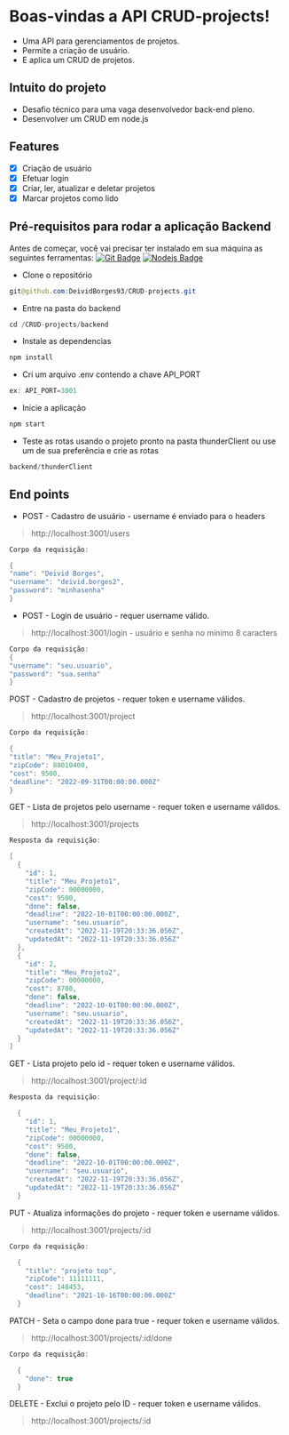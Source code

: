 # Boas-vindas a API CRUD-projects!
 - Uma API para gerenciamentos de projetos.
 - Permite a criação de usuário.
 - E aplica um CRUD de projetos.

## Intuito do projeto
  - Desafio técnico para uma vaga desenvolvedor back-end pleno.
  - Desenvolver um CRUD em node.js

## Features

- [x] Criação de usuário
- [x] Efetuar login
- [x] Criar, ler, atualizar e deletar projetos
- [x] Marcar projetos como lido

## Pré-requisitos para rodar a aplicação Backend

Antes de começar, você vai precisar ter instalado em sua máquina as seguintes ferramentas: [![Git Badge](https://img.shields.io/badge/-Git-black?style=flat-square&logo=git)](https://git-scm.com) [![Nodejs Badge](https://img.shields.io/badge/-Nodejs-black?style=flat-square&logo=Node.js)](https://nodejs.org/en/)

- Clone o repositório
~~~Java
git@github.com:DeividBorges93/CRUD-projects.git
~~~

- Entre na pasta do backend
~~~Java
cd /CRUD-projects/backend
~~~

- Instale as dependencias
~~~Java
npm install
~~~

- Cri um arquivo .env contendo a chave API_PORT
~~~Java
ex: API_PORT=3001
~~~

- Inicie a aplicação
~~~Java
npm start
~~~

- Teste as rotas usando o projeto pronto na pasta thunderClient ou use um de sua preferência e crie as rotas

~~~Java
backend/thunderClient
~~~

## End points

- POST - Cadastro de usuário - username é enviado para o headers
> http://localhost:3001/users
~~~Java
Corpo da requisição:

{
"name": "Deivid Borges",
"username": "deivid.borges2",
"password": "minhasenha"
}
~~~

- POST - Login de usuário - requer username válido.
> http://localhost:3001/login - usuário e senha no mínimo 8 caracters
~~~Java
Corpo da requisição:
{
"username": "seu.usuario",
"password": "sua.senha"
}
~~~

 POST - Cadastro de projetos - requer token e username válidos.
> http://localhost:3001/project
~~~Java
Corpo da requisição:

{
"title": "Meu_Projeto1",
"zipCode": 88010400,
"cost": 9500,
"deadline": "2022-09-31T00:00:00.000Z"
}
~~~

GET - Lista de projetos pelo username - requer token e username válidos.
> http://localhost:3001/projects
~~~Java
Resposta da requisição:

[
  {
    "id": 1,
    "title": "Meu_Projeto1",
    "zipCode": 00000000,
    "cost": 9500,
    "done": false,
    "deadline": "2022-10-01T00:00:00.000Z",
    "username": "seu.usuario",
    "createdAt": "2022-11-19T20:33:36.056Z",
    "updatedAt": "2022-11-19T20:33:36.056Z"
  },
  {
    "id": 2,
    "title": "Meu_Projeto2",
    "zipCode": 00000000,
    "cost": 8700,
    "done": false,
    "deadline": "2022-10-01T00:00:00.000Z",
    "username": "seu.usuario",
    "createdAt": "2022-11-19T20:33:36.056Z",
    "updatedAt": "2022-11-19T20:33:36.056Z"
  }
]
~~~

GET - Lista projeto pelo id - requer token e username válidos.
> http://localhost:3001/project/:id
~~~Java
Resposta da requisição:

  {
    "id": 1,
    "title": "Meu_Projeto1",
    "zipCode": 00000000,
    "cost": 9500,
    "done": false,
    "deadline": "2022-10-01T00:00:00.000Z",
    "username": "seu.usuario",
    "createdAt": "2022-11-19T20:33:36.056Z",
    "updatedAt": "2022-11-19T20:33:36.056Z"
  }
~~~

PUT - Atualiza informações do projeto - requer token e username válidos.
> http://localhost:3001/projects/:id
~~~Java
Corpo da requisição:

  {
    "title": "projeto top",
    "zipCode": 11111111,
    "cost": 148453,
    "deadline": "2021-10-16T00:00:00.000Z"
  }
~~~

PATCH - Seta o campo done para true - requer token e username válidos.
> http://localhost:3001/projects/:id/done
~~~Java
Corpo da requisição:

  {
    "done": true
  }
~~~

DELETE - Exclui o projeto pelo ID - requer token e username válidos.
> http://localhost:3001/projects/:id